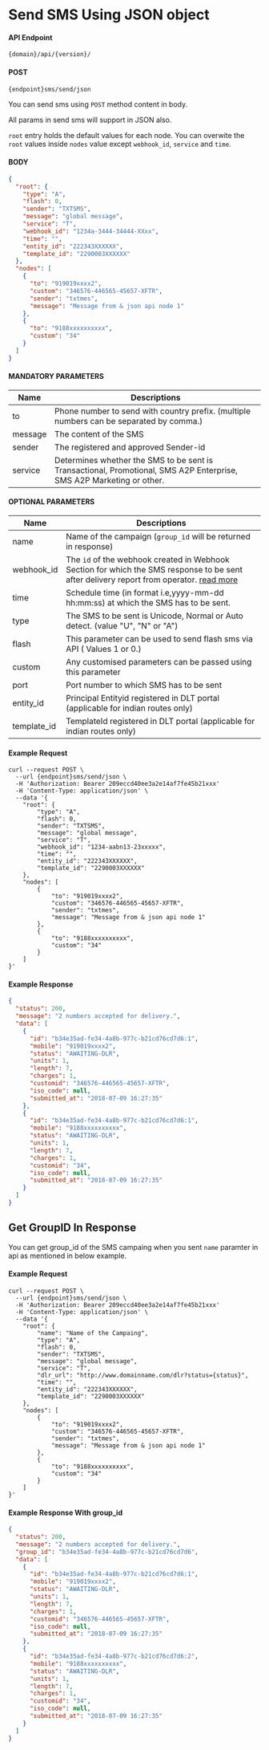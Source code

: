 # Send SMS Using JSON object

#### API Endpoint

```
{domain}/api/{version}/
```

#### POST

```
{endpoint}sms/send/json
```

You can send sms using `POST` method content in body.

All params in send sms will support in JSON also.

`root` entry holds the default values for each node. You can overwite the `root` values inside `nodes` value except `webhook_id`, `service` and `time`.

#### BODY

```json
{
  "root": {
    "type": "A",
    "flash": 0,
    "sender": "TXTSMS",
    "message": "global message",
    "service": "T",
    "webhook_id": "1234a-3444-34444-XXxx",
    "time": "",
    "entity_id": "222343XXXXXX",
    "template_id": "2290003XXXXXX"
  },
  "nodes": [
    {
      "to": "919019xxxx2",
      "custom": "346576-446565-45657-XFTR",
      "sender": "txtmes",
      "message": "Message from & json api node 1"
    },
    {
      "to": "9188xxxxxxxxxx",
      "custom": "34"
    }
  ]
}
```

#### MANDATORY PARAMETERS

| Name    | Descriptions                                                                            |
| ------- | --------------------------------------------------------------------------------------- |
| to      | Phone number to send with country prefix. (multiple numbers can be separated by comma.) |
| message | The content of the SMS                                                                  |
| sender  | The registered and approved Sender-id                                                   |
| service | Determines whether the SMS to be sent is Transactional, Promotional, SMS A2P Enterprise,  SMS A2P Marketing or other.           |

#### OPTIONAL PARAMETERS

| Name        | Descriptions                                                                                                                                                            |
| ----------- | ----------------------------------------------------------------------------------------------------------------------------------------------------------------------- |
| name        | Name of the campaign (`group_id` will be returned in response)                                                                                                          |
| webhook_id  | The `id` of the webhook created in Webhook Section for which the SMS response to be sent after delivery report from operator. [read more](/docs/{version}/sms-push-dlr) |
| time        | Schedule time (in format i.e,yyyy-mm-dd hh:mm:ss) at which the SMS has to be sent.                                                                                      |
| type        | The SMS to be sent is Unicode, Normal or Auto detect. (value "U", "N" or "A")                                                                                           |
| flash       | This parameter can be used to send flash sms via API ( Values 1 or 0.)                                                                                                  |
| custom      | Any customised parameters can be passed using this parameter                                                                                                            |
| port        | Port number to which SMS has to be sent                                                                                                                                 |
| entity_id   | Principal Entityid registered in DLT portal (applicable for indian routes only)                                                                                         |
| template_id | TemplateId registered in DLT portal (applicable for indian routes only)                                                                                                 |

#### Example Request

```curl
curl --request POST \
  --url {endpoint}sms/send/json \
  -H 'Authorization: Bearer 209eccd40ee3a2e14af7fe45b21xxx'
  -H 'Content-Type: application/json' \
  --data '{
    "root": {
        "type": "A",
        "flash": 0,
        "sender": "TXTSMS",
        "message": "global message",
        "service": "T",
        "webhook_id": "1234-aabn13-23xxxxx",
        "time": "",
        "entity_id": "222343XXXXXX",
        "template_id": "2290003XXXXXX"
    },
    "nodes": [
        {
            "to": "919019xxxx2",
            "custom": "346576-446565-45657-XFTR",
            "sender": "txtmes",
            "message": "Message from & json api node 1"
        },
        {
            "to": "9188xxxxxxxxxx",
            "custom": "34"
        }
    ]
}'
```

#### Example Response

```json
{
  "status": 200,
  "message": "2 numbers accepted for delivery.",
  "data": [
    {
      "id": "b34e35ad-fe34-4a8b-977c-b21cd76cd7d6:1",
      "mobile": "919019xxxx2",
      "status": "AWAITING-DLR",
      "units": 1,
      "length": 7,
      "charges": 1,
      "customid": "346576-446565-45657-XFTR",
      "iso_code": null,
      "submitted_at": "2018-07-09 16:27:35"
    },
    {
      "id": "b34e35ad-fe34-4a8b-977c-b21cd76cd7d6:1",
      "mobile": "9188xxxxxxxxxx",
      "status": "AWAITING-DLR",
      "units": 1,
      "length": 7,
      "charges": 1,
      "customid": "34",
      "iso_code": null,
      "submitted_at": "2018-07-09 16:27:35"
    }
  ]
}
```

## Get GroupID In Response

You can get group_id of the SMS campaing when you sent `name` paramter in api as mentioned in below example.

#### Example Request

```curl
curl --request POST \
  --url {endpoint}sms/send/json \
  -H 'Authorization: Bearer 209eccd40ee3a2e14af7fe45b21xxx'
  -H 'Content-Type: application/json' \
  --data '{
    "root": {
        "name": "Name of the Campaing",
        "type": "A",
        "flash": 0,
        "sender": "TXTSMS",
        "message": "global message",
        "service": "T",
        "dlr_url": "http://www.domainname.com/dlr?status={status}",
        "time": "",
        "entity_id": "222343XXXXXX",
        "template_id": "2290003XXXXXX"
    },
    "nodes": [
        {
            "to": "919019xxxx2",
            "custom": "346576-446565-45657-XFTR",
            "sender": "txtmes",
            "message": "Message from & json api node 1"
        },
        {
            "to": "9188xxxxxxxxxx",
            "custom": "34"
        }
    ]
}'
```

#### Example Response With group_id

```json
{
  "status": 200,
  "message": "2 numbers accepted for delivery.",
  "group_id": "b34e35ad-fe34-4a8b-977c-b21cd76cd7d6",
  "data": [
    {
      "id": "b34e35ad-fe34-4a8b-977c-b21cd76cd7d6:1",
      "mobile": "919019xxxx2",
      "status": "AWAITING-DLR",
      "units": 1,
      "length": 7,
      "charges": 1,
      "customid": "346576-446565-45657-XFTR",
      "iso_code": null,
      "submitted_at": "2018-07-09 16:27:35"
    },
    {
      "id": "b34e35ad-fe34-4a8b-977c-b21cd76cd7d6:2",
      "mobile": "9188xxxxxxxxxx",
      "status": "AWAITING-DLR",
      "units": 1,
      "length": 7,
      "charges": 1,
      "customid": "34",
      "iso_code": null,
      "submitted_at": "2018-07-09 16:27:35"
    }
  ]
}
```

